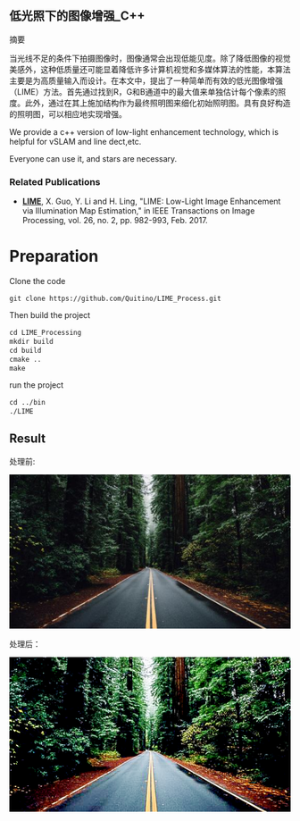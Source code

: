 ## 低光照下的图像增强_C++
摘要

当光线不足的条件下拍摄图像时，图像通常会出现低能见度。除了降低图像的视觉美感外，这种低质量还可能显着降低许多计算机视觉和多媒体算法的性能，本算法主要是为高质量输入而设计。在本文中，提出了一种简单而有效的低光图像增强（LIME）方法。首先通过找到R，G和B通道中的最大值来单独估计每个像素的照度。此外，通过在其上施加结构作为最终照明图来细化初始照明图。具有良好构造的照明图，可以相应地实现增强。

We provide a c++ version of low-light enhancement technology, which is helpful for vSLAM and line dect,etc.

Everyone can use it, and stars are necessary.

### Related Publications

* **[LIME](https://ieeexplore.ieee.org/document/7782813/)**, X. Guo, Y. Li and H. Ling, "LIME: Low-Light Image Enhancement via Illumination Map Estimation," in IEEE Transactions on Image Processing, vol. 26, no. 2, pp. 982-993, Feb. 2017.

# Preparation
Clone the code
```
git clone https://github.com/Quitino/LIME_Process.git
```
Then build the project 
```
cd LIME_Processing
mkdir build 
cd build 
cmake ..
make
```
run the project 
```
cd ../bin
./LIME
```
## Result
处理前:

![](test/data/1.jpg)

处理后：

![](test/data/img_lime.png)
